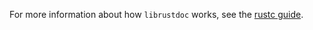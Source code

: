 For more information about how `librustdoc` works, see the [rustc guide].

[rustc guide]: https://rust-lang.github.io/rustc-guide/rustdoc.html
